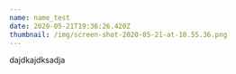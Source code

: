 ```yaml
---
name: name_test
date: 2020-05-21T19:36:26.420Z
thumbnail: /img/screen-shot-2020-05-21-at-10.55.36.png
---
```

dajdkajdksadja